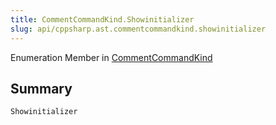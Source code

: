 ```yaml
---
title: CommentCommandKind.Showinitializer
slug: api/cppsharp.ast.commentcommandkind.showinitializer
---
```

Enumeration Member in [CommentCommandKind](/api/cppsharp/ast/commentcommandkind)

## Summary



```csharp
Showinitializer
```

